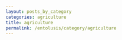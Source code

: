 ```yaml
---
layout: posts_by_category
categories: agriculture
title: agriculture
permalink: /entolusis/category/agriculture
---
```

